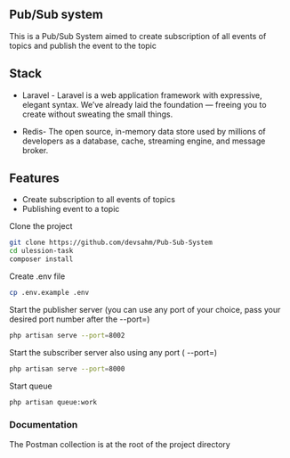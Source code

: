 ## Pub/Sub system

This is a Pub/Sub System aimed to create subscription of all events of topics and publish the event to the topic



## Stack

* Laravel - Laravel is a web application framework with expressive, elegant syntax. We’ve already laid the foundation — freeing you to create without sweating the small things. 

* Redis- The open source, in-memory data store used by millions of developers as a database, cache, streaming engine, and message broker.


## Features
* Create  subscription to all events of topics
* Publishing event to a topic



Clone the project

```sh
git clone https://github.com/devsahm/Pub-Sub-System
cd ulession-task
composer install
```

Create .env file
```sh
cp .env.example .env
```

Start the publisher server (you can use any port of your choice, pass your desired port number after the --port=)

```sh
php artisan serve --port=8002
```

Start the subscriber server also using any port ( --port=)

```sh
php artisan serve --port=8000
```

Start queue 
```sh
php artisan queue:work
```

### Documentation

The Postman collection is at the root of the project directory

